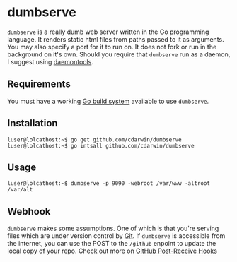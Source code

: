 # dumbserve

`dumbserve` is a really dumb web server written in the Go programming language. It renders static html files from paths passed to it as arguments. You may also specify a port for it to run on. It does not fork or run in the background on it's own. Should you require that `dumbserve` run as a daemon, I suggest using [daemontools](http://cr.yp.to/daemontools.html).

## Requirements

You must have a working [Go build system](http://golang.org/doc/install) available to use `dumbserve`.

## Installation

```shell
luser@lolcathost:~$ go get github.com/cdarwin/dumbserve
luser@lolcathost:~$ go intsall github.com/cdarwin/dumbserve
```

## Usage

```shell
luser@lolcathost:~$ dumbserve -p 9090 -webroot /var/www -altroot /var/alt
```

## Webhook

`dumbserve` makes some assumptions. One of which is that you're serving files which are under version control by [Git](http://git-scm.com/). If `dumbserve` is accessible from the internet, you can use the POST to the `/github` enpoint to update the local copy of your repo. Check out more on [GitHub Post-Receive Hooks](https://help.github.com/articles/post-receive-hooks)
